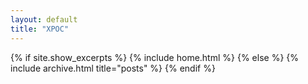```yaml
---
layout: default
title: "XPOC"
---
```


{% if site.show_excerpts %}
  {% include home.html %}
{% else %}
  {% include archive.html title="posts" %}
{% endif %}
